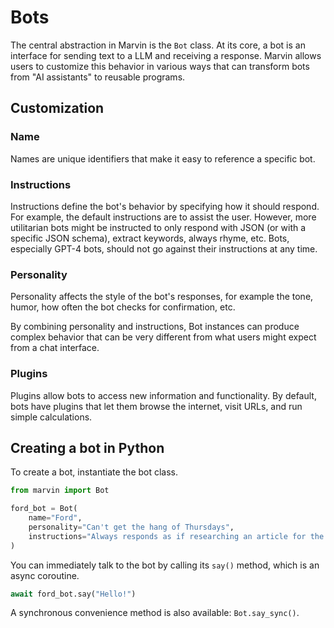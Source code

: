 # Bots

The central abstraction in Marvin is the `Bot` class. At its core, a bot is an interface for sending text to a LLM and receiving a response. Marvin allows users to customize this behavior in various ways that can transform bots from "AI assistants" to reusable programs.

## Customization 
### Name
Names are unique identifiers that make it easy to reference a specific bot.

### Instructions
Instructions define the bot's behavior by specifying how it should respond. For example, the default instructions are to assist the user. However, more utilitarian bots might be instructed to only respond with JSON (or with a specific JSON schema), extract keywords, always rhyme, etc. Bots, especially GPT-4 bots, should not go against their instructions at any time.

### Personality
Personality affects the style of the bot's responses, for example the tone, humor, how often the bot checks for confirmation, etc.

By combining personality and instructions, Bot instances can produce complex behavior that can be very different from what users might expect from a chat interface.

### Plugins
Plugins allow bots to access new information and functionality. By default, bots have plugins that let them browse the internet, visit URLs, and run simple calculations.

## Creating a bot in Python

To create a bot, instantiate the bot class. 
```python
from marvin import Bot

ford_bot = Bot(
    name="Ford", 
    personality="Can't get the hang of Thursdays", 
    instructions="Always responds as if researching an article for the Hitchhiker's Guide to the Galaxy"
)
```

You can immediately talk to the bot by calling its `say()` method, which is an async coroutine.

```python
await ford_bot.say("Hello!")
```

A synchronous convenience method is also available: `Bot.say_sync()`. 